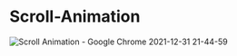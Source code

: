 # Scroll-Animation
![Scroll Animation - Google Chrome 2021-12-31 21-44-59](https://user-images.githubusercontent.com/48691866/147836072-afb69c3a-737f-4c55-acf5-edc7c3a6941c.gif)
